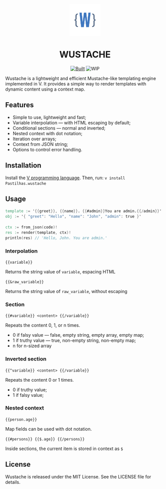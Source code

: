 <div align="center">
<img src="wustache.png" alt="drawing" width="100"/>

<h1>WUSTACHE</h1>

[![Built][BuiltBadge]][BuiltUrl]
![WIP][WIPBadge]
</div>

Wustache is a lightweight and efficient Mustache-like templating engine
implemented in V. It provides a simple way to render templates with dynamic
content using a context map.

## Features

- Simple to use, lightweight and fast;
- Variable interpolation &mdash; with HTML escaping by default;
- Conditional sections &mdash; normal and inverted;
- Nested context with dot notation;
- Iteration over arrays;
- Context from JSON string;
- Options to control error handling.

## Installation

Install the [V programming language](https://vlang.io/). Then, run:
```v install Pastilhas.wustache``` 

## Usage

```v
template := '{{greet}}, {{name}}. {{#admin}}You are admin.{{/admin}}'
obj := '{ "greet": "Hello", "name": "John", "admin": true }'

ctx := from_json(code)!
res := render(template, ctx)!
println(res) // 'Hello, John. You are admin.'
```

### Interpolation

`{{variable}}`

Returns the string value of `variable`, espacing HTML

`{{&raw_variable}}`

Returns the string value of `raw_variable`, without escaping

### Section

`{{#variable}} <content> {{/variable}}`

Repeats the content 0, 1, or n times. 
- 0 if falsy value &mdash; false, empty string, empty array, empty map;
- 1 if truthy value &mdash; true, non-empty string, non-empty map;
- n for n-sized array

### Inverted section

`{{^variable}} <content> {{/variable}}`

Repeats the content 0 or 1 times. 
- 0 if truthy value;
- 1 if falsy value;

### Nested context

`{{person.age}}`

Map fields can be used with dot notation.

`{{#persons}} {{$.age}} {{/persons}}`

Inside sections, the current item is stored in context as `$`

## License

Wustache is released under the MIT License. See the LICENSE file for details.

[BuiltUrl]: https://vlang.io/
[BuiltBadge]: https://img.shields.io/badge/Vlang-gray?style=for-the-badge&logo=v
[WIPBadge]: https://img.shields.io/badge/WORK%20IN%20PROGRESS-%20rgb(255%2C%20172%2C%2028)%20?style=for-the-badge

